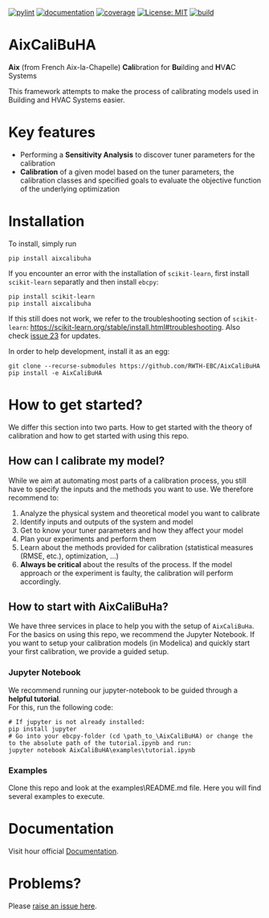 [![pylint](https://ebc.pages.rwth-aachen.de/EBC_all/github_ci/AixCaliBuHA/master/pylint/pylint.svg)](https://ebc.pages.rwth-aachen.de/EBC_all/github_ci/AixCaliBuHA/master/pylint/pylint.html)
[![documentation](https://ebc.pages.rwth-aachen.de/EBC_all/github_ci/AixCaliBuHA/master/docs/doc.svg)](https://ebc.pages.rwth-aachen.de/EBC_all/github_ci/AixCaliBuHA/master/docs/index.html)
[![coverage](https://ebc.pages.rwth-aachen.de/EBC_all/github_ci/AixCaliBuHA/master/coverage/badge.svg)](https://ebc.pages.rwth-aachen.de/EBC_all/github_ci/AixCaliBuHA/master/coverage)
[![License: MIT](https://img.shields.io/badge/License-MIT-yellow.svg)](https://opensource.org/licenses/MIT)
[![build](https://ebc.pages.rwth-aachen.de/EBC_all/github_ci/AixCaliBuHA/master/build/build.svg)](https://ebc.pages.rwth-aachen.de/EBC_all/github_ci/AixCaliBuHA/master/build/build.svg)


# AixCaliBuHA

**Aix** (from French Aix-la-Chapelle) 
**Cali**bration for **Bu**ilding and **H**V**A**C Systems

This framework attempts to make the process of calibrating models used in Building
and HVAC Systems easier.

# Key features
- Performing a **Sensitivity Analysis** to discover tuner parameters for the calibration
- **Calibration** of a given model based on the tuner parameters, the calibration classes and specified goals to evaluate the objective function of the underlying optimization

# Installation

To install, simply run
```
pip install aixcalibuha
```

If you encounter an error with the installation of `scikit-learn`, first install `scikit-learn` separatly and then install `ebcpy`:

```
pip install scikit-learn
pip install aixcalibuha
```

If this still does not work, we refer to the troubleshooting section of `scikit-learn`: https://scikit-learn.org/stable/install.html#troubleshooting. Also check [issue 23](https://github.com/RWTH-EBC/ebcpy/issues/23) for updates.

In order to help development, install it as an egg:

```
git clone --recurse-submodules https://github.com/RWTH-EBC/AixCaliBuHA
pip install -e AixCaliBuHA
```

# How to get started?
We differ this section into two parts. How to get started with the theory of calibration and how to get started with using this repo.

## How can I calibrate my model?
While we aim at automating most parts of a calibration process, you still have to specify the inputs and the methods you want to use.
We therefore recommend to:
1. Analyze the physical system and theoretical model you want to calibrate
2. Identify inputs and outputs of the system and model
3. Get to know your tuner parameters and how they affect your model
4. Plan your experiments and perform them
5. Learn about the methods provided for calibration (statistical measures (RMSE, etc.), optimization, ...)
6. **Always be critical** about the results of the process. If the model approach or the experiment is faulty, the calibration will perform accordingly. 

## How to start with AixCaliBuHa?
We have three services in place to help you with the setup of `AixCaliBuHa`. For the basics on using this repo, we recommend the Jupyter Notebook.
If you want to setup your calibration models (in Modelica) and quickly start your first calibration, we provide a guided setup.

### Jupyter Notebook
We recommend running our jupyter-notebook to be guided through a **helpful tutorial**.  
For this, run the following code:
```
# If jupyter is not already installed:
pip install jupyter
# Go into your ebcpy-folder (cd \path_to_\AixCaliBuHA) or change the to the absolute path of the tutorial.ipynb and run:
jupyter notebook AixCaliBuHA\examples\tutorial.ipynb
```

### Examples
Clone this repo and look at the examples\README.md file.
Here you will find several examples to execute.

# Documentation
Visit hour official [Documentation](https://ebc.pages.rwth-aachen.de/EBC_all/github_ci/AixCaliBuHA/master/docs).

# Problems?
Please [raise an issue here](https://github.com/RWTH-EBC/AixCaliBuHA/issues/new).
